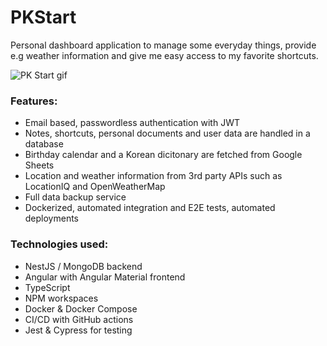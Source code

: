 # PKStart

Personal dashboard application to manage some everyday things, provide e.g weather information and give me easy access to my favorite shortcuts.

![PK Start gif](https://stuff.p-kin.com/screentogif/pkstart.gif)

### Features:

- Email based, passwordless authentication with JWT
- Notes, shortcuts, personal documents and user data are handled in a database
- Birthday calendar and a Korean dicitonary are fetched from Google Sheets
- Location and weather information from 3rd party APIs such as LocationIQ and OpenWeatherMap
- Full data backup service
- Dockerized, automated integration and E2E tests, automated deployments

### Technologies used:

- NestJS / MongoDB backend
- Angular with Angular Material frontend
- TypeScript
- NPM workspaces
- Docker & Docker Compose
- CI/CD with GitHub actions
- Jest & Cypress for testing
